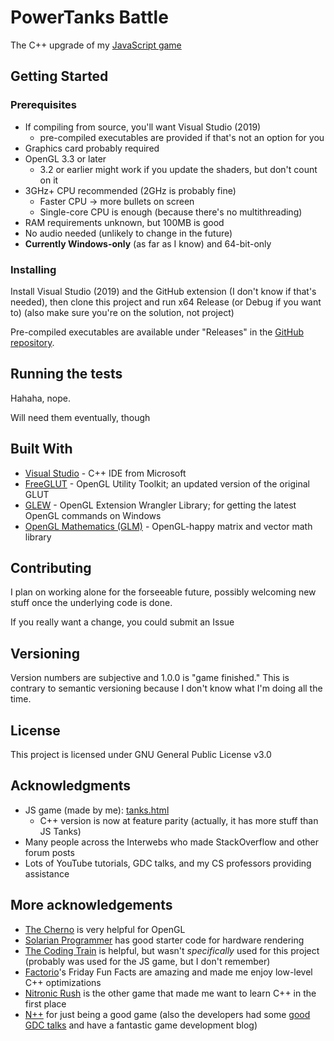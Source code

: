 # PowerTanks Battle

The C++ upgrade of my [JavaScript game](https://uncreativeusername.neocities.org/tanks.html)

## Getting Started

### Prerequisites

* If compiling from source, you'll want Visual Studio (2019)
    * pre-compiled executables are provided if that's not an option for you
* Graphics card probably required
* OpenGL 3.3 or later
    * 3.2 or earlier might work if you update the shaders, but don't count on it
* 3GHz+ CPU recommended (2GHz is probably fine)
	* Faster CPU -> more bullets on screen
    * Single-core CPU is enough (because there's no multithreading)
* RAM requirements unknown, but 100MB is good
* No audio needed (unlikely to change in the future)
* **Currently Windows-only** (as far as I know) and 64-bit-only

### Installing

Install Visual Studio (2019) and the GitHub extension (I don't know if that's needed), then clone this project and run x64 Release (or Debug if you want to) (also make sure you're on the solution, not project)

Pre-compiled executables are available under "Releases" in the [GitHub repository](https://github.com/tanksdude/tanks-game).

## Running the tests

Hahaha, nope.

Will need them eventually, though

## Built With

* [Visual Studio](https://visualstudio.microsoft.com/) - C++ IDE from Microsoft
* [FreeGLUT](http://freeglut.sourceforge.net/) - OpenGL Utility Toolkit; an updated version of the original GLUT
* [GLEW](http://glew.sourceforge.net/) - OpenGL Extension Wrangler Library; for getting the latest OpenGL commands on Windows
* [OpenGL Mathematics (GLM)](https://github.com/g-truc/glm) - OpenGL-happy matrix and vector math library

## Contributing

I plan on working alone for the forseeable future, possibly welcoming new stuff once the underlying code is done.

If you really want a change, you could submit an Issue 

## Versioning

Version numbers are subjective and 1.0.0 is "game finished." This is contrary to semantic versioning because I don't know what I'm doing all the time.

## License

This project is licensed under GNU General Public License v3.0

## Acknowledgments

* JS game (made by me): [tanks.html](https://uncreativeusername.neocities.org/tanks.html)
    * C++ version is now at feature parity (actually, it has more stuff than JS Tanks)
* Many people across the Interwebs who made StackOverflow and other forum posts
* Lots of YouTube tutorials, GDC talks, and my CS professors providing assistance

## More acknowledgements

* [The Cherno](https://www.youtube.com/user/TheChernoProject/videos) is very helpful for OpenGL
* [Solarian Programmer](https://solarianprogrammer.com/) has good starter code for hardware rendering
* [The Coding Train](https://www.youtube.com/user/shiffman/videos) is helpful, but wasn't *specifically* used for this project (probably was used for the JS game, but I don't remember)
* [Factorio](https://www.factorio.com/)'s Friday Fun Facts are amazing and made me enjoy low-level C++ optimizations
* [Nitronic Rush](http://nitronic-rush.com/) is the other game that made me want to learn C++ in the first place
* [N++](http://www.nplusplus.org/) for just being a good game (also the developers had some [good GDC talks](https://www.youtube.com/watch?v=VZ4xevskMCI) and have a fantastic game development blog)
